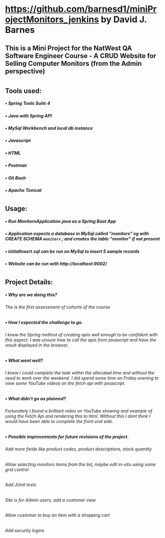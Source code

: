 # https://github.com/barnesd1/miniProjectMonitors_jenkins by David J. Barnes
## This is a Mini Project for the NatWest QA Software Engineer Course - A CRUD Website for Selling Computer Monitors (from the Admin perspective)
#
## Tools used:
#####	• Spring Tools Suite 4
#####	• Java with Spring API
#####	• MySql Workbench and local db instance
#####	• Javascript
#####	• HTML
#####	• Postman
#####	• Git Bash
#####	• Apache Tomcat
#
## Usage:
#####	• Run MonitorsApplication.java as a Spring Boot App
#####	• Application expects a database in MySql called "monitors" eg with CREATE SCHEMA `monitors` ; and creates the table "monitor" if not present
#####	• initialInsert.sql can be run on MySql to insert 5 sample records
#####	• Website can be run with http://localhost:9002/
#	
## Project Details:
#####	• Why are we doing this?
######	The is the first assessment of cohorts of the course
#####	• How I expected the challenge to go.
######	I knew the Spring method of creating apis well enough to be confident with this aspect.  I was unsure how to call the apis from javascript and have the result displayed in the browser.
#####	• What went well?
######	I knew I could complete the task within the allocated time and without the need to work over the weekend.  I did spend some time on Friday evening to view some YouTube videos on the fetch api with javascript.
#####	• What didn't go as planned?
######	Fortunately I found a brilliant video on YouTube showing and example of using the Fetch Api and rendering this to html.  Without this I dont think I would have been able to complete the front end side.
#####	• Possible improvements for future revisions of the project.
######	Add more fields like product codes, product descriptions, stock quantity
######	Allow selecting monitors items from the list, maybe edit in-situ using some grid control
######	Add JUnit tests
######  Site is for Admin users, add a customer view
######	Allow customer to buy an item with a shopping cart
######	Add security logins
